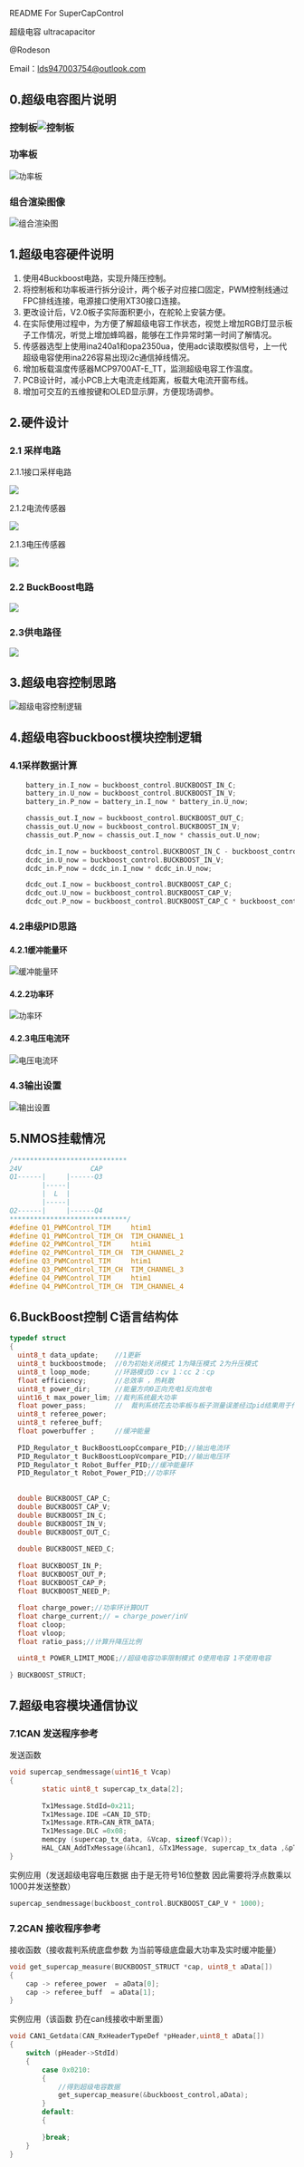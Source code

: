 README For SuperCapControl

超级电容 ultracapacitor

@Rodeson

Email：lds947003754@outlook.com

## 0.超级电容图片说明

### 控制板![控制板](Images/控制板.png)

### 功率板

![功率板](Images/功率板.png)

### 组合渲染图像

![组合渲染图](Images/组合渲染图.png)

## 1.超级电容硬件说明

1. 使用4Buckboost电路，实现升降压控制。
2. 将控制板和功率板进行拆分设计，两个板子对应接口固定，PWM控制线通过FPC排线连接，电源接口使用XT30接口连接。
3. 更改设计后，V2.0板子实际面积更小，在舵轮上安装方便。
4. 在实际使用过程中，为方便了解超级电容工作状态，视觉上增加RGB灯显示板子工作情况，听觉上增加蜂鸣器，能够在工作异常时第一时间了解情况。
5. 传感器选型上使用ina240a1和opa2350ua，使用adc读取模拟信号，上一代超级电容使用ina226容易出现i2c通信掉线情况。
6. 增加板载温度传感器MCP9700AT-E_TT，监测超级电容工作温度。
7. PCB设计时，减小PCB上大电流走线距离，板载大电流开窗布线。
8. 增加可交互的五维按键和OLED显示屏，方便现场调参。



## 2.硬件设计

### 2.1 采样电路

2.1.1接口采样电路

![](Images/XT30采样电路.png)

2.1.2电流传感器

![](Images/电流计电路设计.png)

2.1.3电压传感器

![](Images/电压测量运放电路设计.png)

### 2.2 BuckBoost电路

![](Images/4BuckBoost驱动电路.png)

### 2.3供电路径

![](Images/超级电容供电关系.png)

## 3.超级电容控制思路

![超级电容控制逻辑](Images/超级电容控制逻辑.jpg)

## 4.超级电容buckboost模块控制逻辑

### 4.1采样数据计算

```c
    battery_in.I_now = buckboost_control.BUCKBOOST_IN_C;
    battery_in.U_now = buckboost_control.BUCKBOOST_IN_V;
    battery_in.P_now = battery_in.I_now * battery_in.U_now;

    chassis_out.I_now = buckboost_control.BUCKBOOST_OUT_C;
    chassis_out.U_now = buckboost_control.BUCKBOOST_IN_V;
    chassis_out.P_now = chassis_out.I_now * chassis_out.U_now;

    dcdc_in.I_now = buckboost_control.BUCKBOOST_IN_C - buckboost_control.BUCKBOOST_OUT_C;
    dcdc_in.U_now = buckboost_control.BUCKBOOST_IN_V;
    dcdc_in.P_now = dcdc_in.I_now * dcdc_in.U_now;

    dcdc_out.I_now = buckboost_control.BUCKBOOST_CAP_C;
    dcdc_out.U_now = buckboost_control.BUCKBOOST_CAP_V;
    dcdc_out.P_now = buckboost_control.BUCKBOOST_CAP_C * buckboost_control.BUCKBOOST_CAP_V;
```

### 4.2串级PID思路

#### 4.2.1缓冲能量环

![缓冲能量环](Images/缓冲能量环.jpg)

#### 4.2.2功率环

![功率环](Images/功率环.jpg)

#### 4.2.3电压电流环

![电压电流环](Images/电压电流环.jpg)

### 4.3输出设置

![输出设置](Images/输出设置.jpg)

## 5.NMOS挂载情况

```c
/****************************
24V                 CAP
Q1------|     |------Q3
        |-----|
        |  L  |
        |-----|
Q2------|     |------Q4
*****************************/
#define Q1_PWMControl_TIM     htim1
#define Q1_PWMControl_TIM_CH  TIM_CHANNEL_1
#define Q2_PWMControl_TIM     htim1
#define Q2_PWMControl_TIM_CH  TIM_CHANNEL_2
#define Q3_PWMControl_TIM     htim1
#define Q3_PWMControl_TIM_CH  TIM_CHANNEL_3
#define Q4_PWMControl_TIM     htim1
#define Q4_PWMControl_TIM_CH  TIM_CHANNEL_4
```

## 6.BuckBoost控制 C语言结构体

```c
typedef struct
{
  uint8_t data_update;    //1更新
  uint8_t buckboostmode;  //0为初始关闭模式 1为降压模式 2为升压模式
  uint8_t loop_mode;      //环路模式0：cv 1：cc 2：cp
  float efficiency;       //总效率 ，热耗散
  uint8_t power_dir;      //能量方向0正向充电1反向放电
  uint16_t max_power_lim; //裁判系统最大功率
  float power_pass;       //  裁判系统花去功率板与板子测量误差经过pid结果用于传递
  uint8_t referee_power;
  uint8_t referee_buff;
  float powerbuffer ;     //缓冲能量
    
  PID_Regulator_t BuckBoostLoopCcompare_PID;//输出电流环
  PID_Regulator_t BuckBoostLoopVcompare_PID;//输出电压环
  PID_Regulator_t Robot_Buffer_PID;//缓冲能量环
  PID_Regulator_t Robot_Power_PID;//功率环
    
  
  double BUCKBOOST_CAP_C;
  double BUCKBOOST_CAP_V;
  double BUCKBOOST_IN_C;
  double BUCKBOOST_IN_V;
  double BUCKBOOST_OUT_C;
    
  double BUCKBOOST_NEED_C;
        
  float BUCKBOOST_IN_P;
  float BUCKBOOST_OUT_P;
  float BUCKBOOST_CAP_P;
  float BUCKBOOST_NEED_P;
  
  float charge_power;//功率环计算OUT
  float charge_current;// = charge_power/inV
  float cloop;
  float vloop;
  float ratio_pass;//计算升降压比例

  uint8_t POWER_LIMIT_MODE;//超级电容功率限制模式 0使用电容 1不使用电容
    
} BUCKBOOST_STRUCT;
```

## 7.超级电容模块通信协议

### 7.1CAN 发送程序参考

发送函数

```c
void supercap_sendmessage(uint16_t Vcap)
{
		static uint8_t supercap_tx_data[2];
	
		Tx1Message.StdId=0x211;
		Tx1Message.IDE =CAN_ID_STD;
		Tx1Message.RTR=CAN_RTR_DATA;
		Tx1Message.DLC =0x08;
		memcpy (supercap_tx_data, &Vcap, sizeof(Vcap));
		HAL_CAN_AddTxMessage(&hcan1, &Tx1Message, supercap_tx_data ,&pTxMailbox);
}
```

实例应用（发送超级电容电压数据 由于是无符号16位整数 因此需要将浮点数乘以1000并发送整数）

```c
supercap_sendmessage(buckboost_control.BUCKBOOST_CAP_V * 1000);
```

### 7.2CAN 接收程序参考

接收函数（接收裁判系统底盘参数 为当前等级底盘最大功率及实时缓冲能量）

```c
void get_supercap_measure(BUCKBOOST_STRUCT *cap, uint8_t aData[])
{
    cap -> referee_power  = aData[0];
    cap -> referee_buff  = aData[1];
}
```

实例应用（该函数 扔在can线接收中断里面）

```c
void CAN1_Getdata(CAN_RxHeaderTypeDef *pHeader,uint8_t aData[])
{
	switch (pHeader->StdId)
	{
		case 0x0210:
		{
			//得到超级电容数据
			get_supercap_measure(&buckboost_control,aData);
		}
		default:
		{
			
		}break;
	}
}
```

